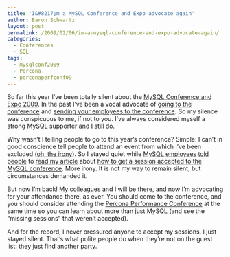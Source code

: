 ```yaml
---
title: 'I&#8217;m a MySQL Conference and Expo advocate again'
author: Baron Schwartz
layout: post
permalink: /2009/02/06/im-a-mysql-conference-and-expo-advocate-again/
categories:
  - Conferences
  - SQL
tags:
  - mysqlconf2009
  - Percona
  - perconaperfconf09
---
```

So far this year I&#8217;ve been totally silent about the [MySQL Conference and Expo 2009][1]. In the past I&#8217;ve been a vocal advocate of [going to the conference][2] and [sending your employees to the conference][3]. So my silence was conspicuous to me, if not to you. I&#8217;ve always considered myself a strong MySQL supporter and I still do.

Why wasn&#8217;t I telling people to go to this year&#8217;s conference? Simple: I can&#8217;t in good conscience tell people to attend an event from which I&#8217;ve been excluded ([oh, the irony][4]). So I stayed quiet while [MySQL employees][5] [told people][6] to [read my article][7] about [how to get a session accepted to the MySQL conference][8]. More irony. It is not my way to remain silent, but circumstances demanded it.

But now I&#8217;m back! My colleagues and I will be there, and now I&#8217;m advocating for your attendance there, as ever. You should come to the conference, and you should consider attending the [Percona Performance Conference][9] at the same time so you can learn about more than just MySQL (and see the &#8220;missing sessions&#8221; that weren&#8217;t accepted).

And for the record, I never pressured anyone to accept my sessions. I just stayed silent. That&#8217;s what polite people do when they&#8217;re not on the guest list: they just find another party.

 [1]: http://www.mysqlconf.com/
 [2]: http://www.xaprb.com/blog/2008/02/22/remember-to-sign-up-for-mysql-conference-and-expo/
 [3]: http://www.xaprb.com/blog/2008/03/06/send-your-employees-to-the-mysql-conference/
 [4]: http://blogs.mysql.com/kaj/2009/01/12/on-open-source-and-open-competition-in-a-not-so-open-world/
 [5]: http://datacharmer.blogspot.com/2008/09/how-to-get-your-proposal-accepted-to.html
 [6]: http://blogs.mysql.com/kaj/2008/09/08/call-for-papers-for-mysql-conference-call-by-22-oct-2008/
 [7]: http://blogs.mysql.com/kaj/2008/10/08/reminder-mysql-user-conference-cfp-ends-in-two-weeks/
 [8]: http://www.xaprb.com/blog/2007/10/05/how-to-get-your-session-accepted-to-mysql-conference-2008/
 [9]: http://conferences.percona.com/